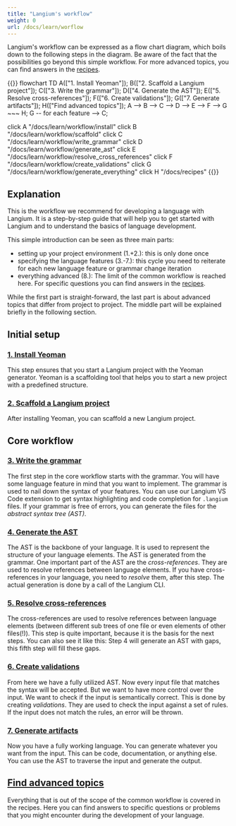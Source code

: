 ```yaml
---
title: "Langium's workflow"
weight: 0
url: /docs/learn/worflow
---
```


Langium's workflow can be expressed as a flow chart diagram, which boils down to the following steps in the diagram.
Be aware of the fact that the possibilities go beyond this simple workflow. For more advanced topics, you can find answers in the [recipes](/docs/recipes).

{{<mermaid>}}
flowchart TD
  A(["1. Install Yeoman"]);
  B(["2. Scaffold a Langium project"]);
  C(["3. Write the grammar"]);
  D(["4. Generate the AST"]);
  E(["5. Resolve cross-references"]);
  F(["6. Create validations"]);
  G(["7. Generate artifacts"]);
  H(["Find advanced topics"]);
  A --> B --> C --> D --> E --> F --> G ~~~ H;
  G -- for each feature --> C;

  click A "/docs/learn/workflow/install"
  click B "/docs/learn/workflow/scaffold"
  click C "/docs/learn/workflow/write_grammar"
  click D "/docs/learn/workflow/generate_ast"
  click E "/docs/learn/workflow/resolve_cross_references"
  click F "/docs/learn/workflow/create_validations"
  click G "/docs/learn/workflow/generate_everything"
  click H "/docs/recipes"
{{</mermaid>}}

## Explanation

This is the workflow we recommend for developing a language with Langium. It is a step-by-step guide that will help you to get started with Langium and to understand the basics of language development.

This simple introduction can be seen as three main parts:

* setting up your project environment (1.+2.): this is only done once
* specifying the language features (3.-7.): this cycle you need to reiterate for each new language feature or grammar change iteration
* everything advanced (8.): The limit of the common workflow is reached here. For specific questions you can find answers in the [recipes](/docs/recipes).

While the first part is straight-forward, the last part is about advanced topics that differ from project to project.
The middle part will be explained briefly in the following section.

## Initial setup

### [1. Install Yeoman](/docs/learn/workflow/install)

This step ensures that you start a Langium project with the Yeoman generator. Yeoman is a scaffolding tool that helps you to start a new project with a predefined structure.

### [2. Scaffold a Langium project](/docs/learn/workflow/scaffold)

After installing Yeoman, you can scaffold a new Langium project.

## Core workflow

### [3. Write the grammar](/docs/learn/workflow/write_grammar)

The first step in the core workflow starts with the grammar. You will have some language feature in mind that you want to implement. The grammar is used to nail down the syntax of your features. You can use our Langium VS Code extension to get syntax highlighting and code completion for `.langium` files. If your grammar is free of errors, you can generate the files for the _abstract syntax tree (AST)_.

### [4. Generate the AST](/docs/learn/workflow/generate_ast)

The AST is the backbone of your language. It is used to represent the structure of your language elements. The AST is generated from the grammar. One important part of the AST are the _cross-references_. They are used to resolve references between language elements. If you have cross-references in your language, you need to _resolve_ them, after this step. The actual generation is done by a call of the Langium CLI.

### [5. Resolve cross-references](/docs/learn/workflow/resolve_cross_references)

The cross-references are used to resolve references between language elements (between different sub trees of one file or even elements of other files(!)). This step is quite important, because it is the basis for the next steps. You can also see it like this: Step 4 will generate an AST with gaps, this fifth step will fill these gaps.

### [6. Create validations](/docs/learn/workflow/create_validations)

From here we have a fully utilized AST. Now every input file that matches the syntax will be accepted. But we want to have more control over the input. We want to check if the input is semantically correct. This is done by creating _validations_. They are used to check the input against a set of rules. If the input does not match the rules, an error will be thrown.

### [7. Generate artifacts](/docs/learn/workflow/generate_everything)

Now you have a fully working language. You can generate whatever you want from the input. This can be code, documentation, or anything else. You can use the AST to traverse the input and generate the output.

## [Find advanced topics](/docs/recipes)

Everything that is out of the scope of the common workflow is covered in the recipes. Here you can find answers to specific questions or problems that you might encounter during the development of your language.
